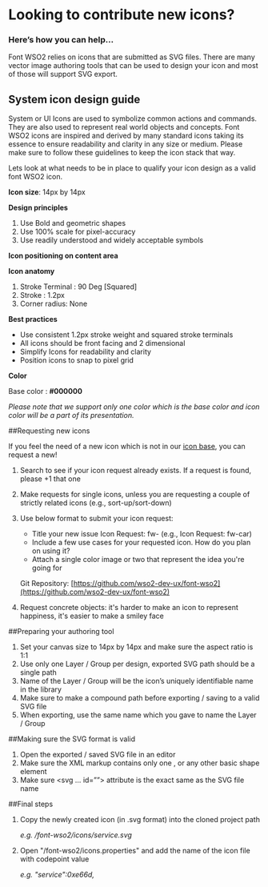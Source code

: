 # Looking to contribute new icons?

### Here’s how you can help…

Font WSO2 relies on icons that are submitted as SVG files. There are many vector image authoring tools that can be used to design your icon and most of those will support SVG export.

## System icon design guide

System or UI Icons are used to symbolize common actions and commands. They are also used to represent real world objects and concepts. Font WSO2 icons are inspired and derived by many standard icons taking its essence to ensure readability and clarity in any size or medium. Please make sure to follow these guidelines to keep the icon stack that way.


Lets look at what needs to be in place to qualify your icon design as a valid font WSO2 icon.

**Icon size**: 
14px by 14px


**Design principles**

1. Use Bold and geometric shapes
2. Use 100% scale for pixel-accuracy
3. Use readily understood and widely acceptable symbols


**Icon positioning on content area**


**Icon anatomy**

1. Stroke Terminal : 90 Deg [Squared]
2. Stroke : 1.2px
3. Corner radius: None


**Best practices**

+ Use consistent 1.2px stroke weight and squared stroke terminals
+ All icons should be front facing and 2 dimensional
+ Simplify Icons for readability and clarity
+ Position icons to snap to pixel grid


**Color**

Base color : **#000000**

_Please note that we support only one color which is the base color and icon color will be a part of its presentation._

##Requesting new icons

If you feel the need of a new icon which is not in our [icon base](http://wso2-dev-ux.github.io/font-wso2/icons.html), you can request a new!

1. Search to see if your icon request already exists. If a request is found, please +1 that one
2. Make requests for single icons, unless you are requesting a couple of strictly related icons (e.g., sort-up/sort-down)
3. Use below format to submit your icon request:

    + Title your new issue  Icon Request: fw- (e.g., Icon Request: fw-car)
    + Include a few use cases for your requested icon. How do you plan on using it?
    + Attach a single color image or two that represent the idea you're going for
    
    Git Repository: [https://github.com/wso2-dev-ux/font-wso2](https://github.com/wso2-dev-ux/font-wso2)
4. Request concrete objects: it's harder to make an icon to represent happiness, it's easier to make a smiley face


##Preparing your authoring tool

1. Set your canvas size to 14px by 14px and make sure the aspect ratio is 1:1
2. Use only one Layer / Group per design, exported SVG path should be a single path
3. Name of the Layer / Group will be the icon’s uniquely identifiable name in the library
4. Make sure to make a compound path before exporting / saving to a valid SVG file
5. When exporting, use the same name which you gave to name the Layer / Group

##Making sure the SVG format is valid

1. Open the exported / saved SVG file in an editor
2. Make sure the XML markup contains only one <path>, <polygon> or any other basic shape element
3. Make sure <svg … id=””> attribute is the exact same as the SVG file name

##Final steps

1. Copy the newly created icon (in .svg format) into the cloned project path

    _e.g. /font-wso2/icons/service.svg_

2. Open "/font-wso2/icons.properties" and add the name of the icon file with codepoint value

    _e.g. "service":0xe66d,_
    
